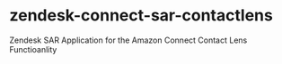 # zendesk-connect-sar-contactlens
Zendesk SAR Application for the Amazon Connect Contact Lens Functioanlity
